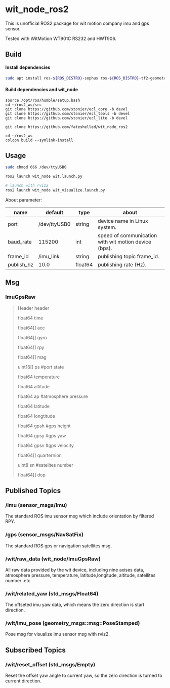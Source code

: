 # wit_node_ros2

This is unofficial ROS2 package for wit motion company imu and gps sensor.

Tested with WitMotion WT901C RS232 and HWT906.


## Build

#### Install dependencies
```bash
sudo apt install ros-${ROS_DISTRO}-sophus ros-${ROS_DISTRO}-tf2-geometry-msgs
```

#### Build dependencies and wit_node
```
source /opt/ros/humble/setup.bash
cd ~/ros2_ws/src
git clone https://github.com/stonier/ecl_core -b devel
git clone https://github.com/stonier/ecl_tools -b devel
git clone https://github.com/stonier/ecl_lite -b devel

git clone https://github.com/fateshelled/wit_node_ros2

cd ~/ros2_ws
colcon build --symlink-install
```

## Usage

```bash
sudo chmod 666 /dev/ttyUSB0

ros2 launch wit_node wit.launch.py

# launch with rviz2
ros2 launch wit_node wit_visualize.launch.py
```

About parameter:

| name | default | type | about |
| - | - | - | - |
| port       | /dev/ttyUSB0 | string  | device name in Linux system. |
| baud_rate  | 115200       | int     | speed of communication with wit motion device (bps). |
| frame_id   | /imu_link    | string  | publishing topic frame_id. |
| publish_hz | 10.0         | float64 | publishing rate (Hz). |


## Msg

### ImuGpsRaw

> Header header
>
> float64 time
>
> float64[] acc
>
> float64[] gyro
>
> float64[] rpy
>
> float64[] mag
>
> uint16[]  ps #port state
>
> float64   temperature
>
> float64   altitude
>
> float64   ap #atmosphere pressure
>
> float64   latitude
>
> float64   longtitude
>
> float64   gpsh #gps height
>
> float64   gpsy #gps yaw
>
> float64   gpsv #gps velocity
>
> float64[] quarternion
>
> uint8     sn #satelites number
>
> float64[] dop

## Published Topics

### /imu (sensor_msgs/Imu)

The standard ROS imu sensor msg which include orientation by filtered RPY.

### /gps (sensor_msgs/NavSatFix)

The standard ROS gps or navigation satellites msg.

### /wit/raw_data (wit_node/ImuGpsRaw)

All raw data provided by the wit device, including nine axises data, atmosphere pressure, temperature, latitude,longitude, altitude, satellites number .etc

### /wit/related_yaw (std_msgs/Float64)

The offseted imu yaw data, which means the zero direction is start direction.

### /wit/imu_pose (geometry_msgs::msg::PoseStamped)

Pose msg for visualize imu sensor msg with rviz2.



## Subscribed Topics

### /wit/reset_offset (std_msgs/Empty)

Reset the offset yaw angle to current yaw,  so the zero direction is turned to current direction.



